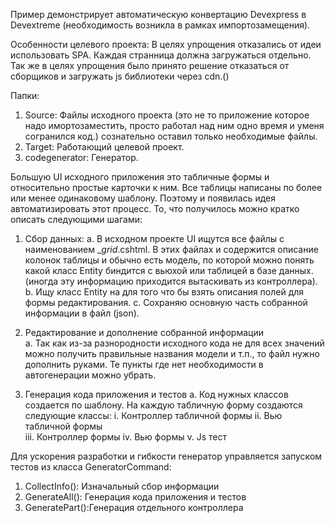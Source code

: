 
Пример демонстрирует автоматическую конвертацию Devexpress в Devextreme (необходимость возникла в рамках импортозамещения).

Особенности целевого проекта:
  В целях упрощения отказались от идеи использовать SPA. Каждая странница должна загружаться отдельно. 
  Так же в целях упрощения было принято решение отказаться от сборщиков и загружать js библиотеки через cdn.()
  
Папки:

 1) Source: Файлы исходного проекта (это не то приложение которое надо имортозаместить, просто работал над ним одно время и уменя согранился код.) сознательно оставил только необходимые файлы.
 2) Target: Работающий целевой проект.
 3) codegenerator: Генератор.

Большую UI исходного приложения это табличные формы и относительно простые карточки к ним. Все таблицы написаны по более или менее одинаковому шаблону. 
Поэтому и появилась идея автоматизировать этот процесс. 
То, что получилось можно кратко описать следующими шагами:
1)	Сбор данных:
    a.	 В исходном проекте UI ищутся все файлы с наименованием _*grid*.cshtml. В этих файлах и содержится описание колонок таблицы и обычно есть модель, по которой можно понять какой класс Entity биндится с вьюхой или таблицей в базе данных. (иногда эту информацию приходится вытаскивать из контроллера).
    b.	Ищу класс Entity на для того что бы взять описания полей для формы редактирования.
    c.	Сохраняю основную часть собранной информации в файл (json).

4)	Редактирование и дополнение собранной информации   
  a.	Так как из-за разнородности исходного кода не для всех значений можно получить правильные названия модели и т.п., то файл нужно дополнить руками. Те пункты где нет необходимости в автогенерации можно убрать.
6)	Генерация кода приложения и тестов
  a.	Код нужных классов создается по шаблону. На каждую табличную форму создаются следующие классы:
  i.	Контроллер табличной формы
  ii.	Вью табличной формы  
  iii.	Контроллер формы
  iv.	Вью формы
  v.	Js тест
 

Для ускорения разработки и гибкости генератор управляется запуском тестов из класса GeneratorCommand:
1)	CollectInfo(): Изначальный сбор информации
2)	GenerateAll(): Генерация кода приложения и тестов
3)	GeneratePart():Генерация отдельного контроллера
